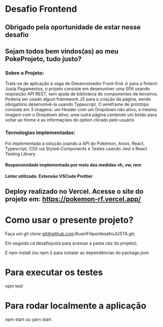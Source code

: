 # Desafio Frontend
## Obrigado pela oportunidade de estar nesse desafio

## Sejam todos bem vindos(as) ao meu PokeProjeto, tudo justo?

### Sobre o Projeto:
  Trata-se de aplicação à vaga de Desenvolvedor Front-End Jr para a fintech Justa Pagamentos, o projeto consiste em desenvolver uma SPA usando requisição API REST, sem ajuda de biblioteca de componentes de terceiros. Poderia ser usado algum framework JS para a criação da página, sendo obrigatório desenvolvê-la usando Typescript.
  O wireframe de protótipo consiste em 3 imagens:
      um Header com um Dropdown não ativo;
      a mesma imagem com o Dropdown ativo;
      uma outra página contendo um botão para voltar ao Home e as informações do option clicado pelo usuário
      
### Tecnologias implementadas:
  Foi implementada a solução usando a API do Pokémon, Axios, React, Typescript, CSS via Styled-Components e Testes usando Jest e React Testing Library
#### Responsividade implementada por meio das medidas vh, vw, rem
#### Linter utilizado: Extensão VSCode Prettier


## Deploy realizado no Vercel. Acesse o site do projeto em: https://pokemon-rf.vercel.app/

# Como usar o presente projeto?
  Faça um git clone git@github.com:RuaniFilipe/desafioJUSTA.git;
  
  Em seguida cd desafiojusta para acessar a pasta raiz do projeto);
  
  E npm install (ou npm i) para instalar as dependências do package.json

# Para executar os testes
  npm test

# Para rodar localmente a aplicação
  npm start ou yarn start
  
